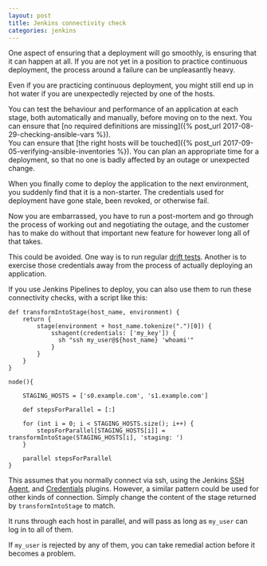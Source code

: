 ```yaml
---
layout: post
title: Jenkins connectivity check
categories: jenkins
---
```


One aspect of ensuring that a deployment will go smoothly, is ensuring that it can happen at all.
If you are not yet in a position to practice continuous deployment, the process around a failure 
can be unpleasantly heavy.

Even if you are practicing continuous deployment, you might still end up in hot water if you are 
unexpectedly rejected by one of the hosts.

You can test the behaviour and performance of an application at each stage, both automatically and manually, 
before moving on to the next.  You can ensure that 
[no required definitions are missing]({% post_url 2017-08-29-checking-ansible-vars %}).  
You can ensure that 
[the right hosts will be touched]({% post_url 2017-09-05-verifying-ansible-inventories %}). 
You can plan an appropriate time for a deployment, 
so that no one is badly affected by an outage or unexpected change.

When you finally come to deploy the application to the next environment, you suddenly find that
it is a non-starter.  The credentials used for deployment have gone stale, been revoked, or
otherwise fail.  

Now you are embarrassed, you have to run a post-mortem and go through the process of working out 
and negotiating the outage, and the customer has to make do without that important new feature for 
however long all of that takes.

This could be avoided.  One way is to run regular [drift tests](http://docs.ansible.com/ansible/latest/test_strategies.html#check-mode-as-a-drift-test).  Another is to exercise those credentials away from 
the process of actually deploying an application.

If you use Jenkins Pipelines to deploy, you can also use them to run these connectivity checks, with
a script like this:

```
def transformIntoStage(host_name, environment) {
    return {
        stage(environment + host_name.tokenize(".")[0]​) {
            sshagent(credentials: ['my_key']) {
              sh "ssh my_user@${host_name} 'whoami'"
            }
        }
    }
}

node(){
    
    STAGING_HOSTS = ['s0.example.com', 's1.example.com']
    
    def stepsForParallel = [:]

    for (int i = 0; i < STAGING_HOSTS.size(); i++) {
        stepsForParallel[STAGING_HOSTS[i]] = transformIntoStage(STAGING_HOSTS[i], 'staging: ')
    }

    parallel stepsForParallel
}
```

This assumes that you normally connect via ssh, using the Jenkins
[SSH Agent](https://wiki.jenkins.io/display/JENKINS/SSH+Agent+Plugin), and 
[Credentials](https://wiki.jenkins.io/display/JENKINS/credentials+Plugin) plugins.  However, a 
similar pattern could be used for other kinds of connection.  Simply change the content of the
stage returned by `transformIntoStage` to match.

It runs through each host in parallel, and will pass as long as `my_user` can log in to all of them.

If `my_user` is rejected by any of them, you can take remedial action before it becomes a problem.
